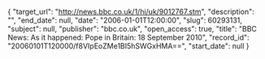 {
  "target_url": "http://news.bbc.co.uk/1/hi/uk/9012767.stm", 
  "description": "", 
  "end_date": null, 
  "date": "2006-01-01T12:00:00", 
  "slug": 60293131, 
  "subject": null, 
  "publisher": "bbc.co.uk", 
  "open_access": true, 
  "title": "BBC News: As it happened: Pope in Britain: 18 September 2010", 
  "record_id": "20060101T120000/f8VIpEoZMe1BI5hSWGxHMA==", 
  "start_date": null
}

